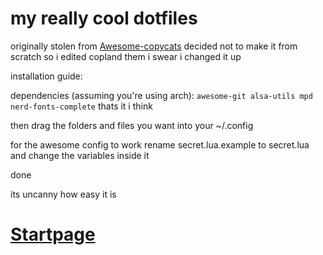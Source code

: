 # my really cool dotfiles
originally stolen from [Awesome-copycats](https://github.com/lcpz/awesome-copycats)
decided not to make it from scratch so i edited copland them i swear i changed it up

installation guide:

dependencies (assuming you're using arch):
```awesome-git alsa-utils mpd nerd-fonts-complete``` thats it i think

then drag the folders and files you want into your ~/.config

for the awesome config to work rename secret.lua.example to secret.lua and change the variables inside it

done 

its uncanny how easy it is

# [Startpage](https://moosyu.github.io/dotfiles/firefox/startpage/index.html)
